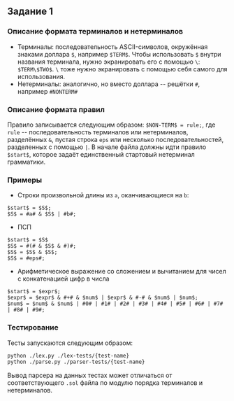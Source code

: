 ## Задание 1

### Описание формата терминалов и нетерминалов

* Терминалы: последовательность ASCII-символов, окружённая знаками доллара `$`, например `$TERM$`. Чтобы использовать `$` внутри названия терминала, нужно экранировать его с помощью `\`: `$TERM\$TWO$`. `\` тоже нужно экранировать с помощью себя самого для использования.
* Нетерминалы: аналогично, но вместо доллара -- решётки `#`, например `#NONTERM#`

### Описание формата правил

Правило записывается следующим образом: `$NON-TERM$ = rule;`, где `rule` -- последовательность терминалов или нетерминалов, разделённых `&`, пустая строка `eps` или несколько последовательностей, разделенных с помощью `|`.
В начале файла должны идти правило `$start$`, которое задаёт единственный стартовый нетерминал грамматики.

### Примеры

* Строки произвольной длины из `a`, оканчивающиеся на `b`:

```
$start$ = $S$;
$S$ = #a# & $S$ | #b#;
```

* ПСП

```
$start$ = $S$
$S$ = #(# & $S$ & #)#;
$S$ = $S$ & $S$;
$S$ = #eps#;
```

* Арифметическое выражение со сложением и вычитанием для чисел с конкатенацией цифр в числа

```
$start$ = $expr$;
$expr$ = $expr$ & #+# & $num$ | $expr$ & #-# & $num$ | $num$;
$num$ = $num$ & $num$ | #0# | #1# | #2# | #3# | #4# | #5# | #6# | #7# | #8# | #9#;

```

### Тестирование

Тесты запускаются следующим образом:

```sh
python ./lex.py ./lex-tests/{test-name}
python ./parse.py ./parser-tests/{test-name}
```

Вывод парсера на данных тестах может отличаться от соответствующего `.sol` файла по модулю порядка терминалов и нетерминалов.
